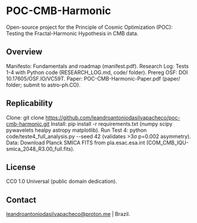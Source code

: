 # POC-CMB-Harmonic
Open-source project for the Principle of Cosmic Optimization (POC): Testing the Fractal-Harmonic Hypothesis in CMB data.

## Overview
Manifesto: Fundamentals and roadmap (manifest.pdf).
Research Log: Tests 1-4 with Python code (RESEARCH_LOG.md, code/ folder).
Prereg OSF: DOI 10.17605/OSF.IO/VC59T.
Paper: POC-CMB-Harmonic-Paper.pdf (paper/ folder; submit to astro-ph.CO).

## Replicability
Clone: git clone https://github.com/leandroantoniodasilvapacheco/poc-cmb-harmonic.git
Install: pip install -r requirements.txt (numpy scipy pywavelets healpy astropy matplotlib).
Run Test 4: python code/teste4_full_analysis.py --seed 42 (validates >3σ p=0.002 asymmetry).
Data: Download Planck SMICA FITS from pla.esac.esa.int (COM_CMB_IQU-smica_2048_R3.00_full.fits).

## License
CC0 1.0 Universal (public domain dedication).

## Contact
leandroantoniodasilvapacheco@proton.me | Brazil.
